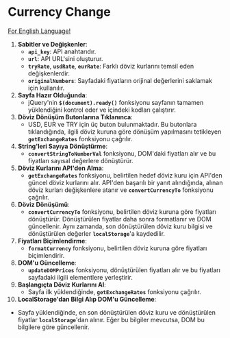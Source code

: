 # Currency Change
[For English Language!](https://github.com/agunduuz/currency-change/blob/main/document-en.md)
1. **Sabitler ve Değişkenler**:
    - **`api_key`**: API anahtarıdır.
    - **`url`**: API URL'sini oluşturur.
    - **`tryRate`**, **`usdRate`**, **`eurRate`**: Farklı döviz kurlarını temsil eden değişkenlerdir.
    - **`originalNumbers`**: Sayfadaki fiyatların orijinal değerlerini saklamak için kullanılır.
2. **Sayfa Hazır Olduğunda**:
    - jQuery'nin **`$(document).ready()`** fonksiyonu sayfanın tamamen yüklendiğini kontrol eder ve içindeki kodları çalıştırır.
3. **Döviz Dönüşüm Butonlarına Tıklanınca**:
    - USD, EUR ve TRY için üç buton bulunmaktadır. Bu butonlara tıklandığında, ilgili döviz kuruna göre dönüşüm yapılmasını tetikleyen **`getExchangeRates`** fonksiyonu çağrılır.
4. **String'leri Sayıya Dönüştürme**:
    - **`convertStringToNumberVal`** fonksiyonu, DOM'daki fiyatları alır ve bu fiyatları sayısal değerlere dönüştürür.
5. **Döviz Kurlarını API'den Alma**:
    - **`getExchangeRates`** fonksiyonu, belirtilen hedef döviz kuru için API'den güncel döviz kurlarını alır. API'den başarılı bir yanıt alındığında, alınan döviz kurları değişkenlere atanır ve **`convertCurrencyTo`** fonksiyonu çağrılır.
6. **Döviz Dönüşümü**:
    - **`convertCurrencyTo`** fonksiyonu, belirtilen döviz kuruna göre fiyatları dönüştürür. Dönüştürülen fiyatlar daha sonra formatlanır ve DOM güncellenir. Aynı zamanda, son dönüştürülen döviz kuru bilgisi ve dönüştürülen değerler **`localStorage`**'a kaydedilir.
7. **Fiyatları Biçimlendirme**:
    - **`formatCurrency`** fonksiyonu, belirtilen döviz kuruna göre fiyatları biçimlendirir.
8. **DOM'u Güncelleme**:
    - **`updateDOMPrices`** fonksiyonu, dönüştürülen fiyatları alır ve bu fiyatları sayfadaki ilgili elementlere yerleştirir.
9. **Başlangıçta Döviz Kurlarını Al**:
    - Sayfa ilk yüklendiğinde, **`getExchangeRates`** fonksiyonu çağrılır.
10. **LocalStorage'dan Bilgi Alıp DOM'u Güncelleme**:
- Sayfa yüklendiğinde, en son dönüştürülen döviz kuru ve dönüştürülen fiyatlar **`localStorage`**'dan alınır. Eğer bu bilgiler mevcutsa, DOM bu bilgilere göre güncellenir.
